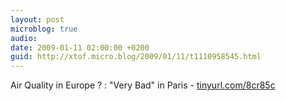 ```yaml
---
layout: post
microblog: true
audio: 
date: 2009-01-11 02:00:00 +0200
guid: http://xtof.micro.blog/2009/01/11/t1110958545.html
---
```

Air Quality in Europe ? : "Very Bad" in Paris - [tinyurl.com/8cr85c](http://tinyurl.com/8cr85c)
